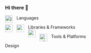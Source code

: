 ### Hi there 👋


Languages 
<img align="left" alt="javascript" width="25px" style="padding-right:10px;" src="https://cdn.jsdelivr.net/gh/devicons/devicon/icons/javascript/javascript-original.svg" />

Libraries & Frameworks
<img align="left" alt="node js" width="25px" style="padding-right:10px;" src="https://cdn.jsdelivr.net/gh/devicons/devicon/icons/nodejs/nodejs-original.svg" />
<img align="left" alt="express" width="25px" style="padding-right:10px;" src="https://cdn.jsdelivr.net/gh/devicons/devicon/icons/express/express-original-wordmark.svg" />          
<img align="left" alt="react" width="25px" style="padding-right:10px;" src="https://cdn.jsdelivr.net/gh/devicons/devicon/icons/react/react-original.svg" />

           


Tools & Platforms
<img align="left" alt="github" width="25px" style="padding-right:10px;" src="https://cdn.jsdelivr.net/gh/devicons/devicon/icons/github/github-original.svg" />
          

Design
          

<!--
**clairenlancaster/clairenlancaster** is a ✨ _special_ ✨ repository because its `README.md` (this file) appears on your GitHub profile.

Here are some ideas to get you started:

- 🔭 I’m currently working on ...
- 🌱 I’m currently learning ...
- 👯 I’m looking to collaborate on ...
- 🤔 I’m looking for help with ...
- 💬 Ask me about ...
- 📫 How to reach me: ...
- 😄 Pronouns: ...
- ⚡ Fun fact: ...
-->
